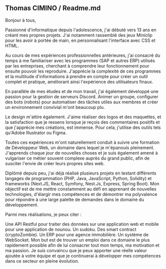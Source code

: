 ## Thomas CIMINO / Readme.md

Bonjour à tous,

Passionné d'informatique depuis l'adolescence, j'ai débuté vers 13 ans en créant mes propres projets. J'ai notamment rassemblé des jeux Miniclip pour les avoir à portée de main, en personnalisant l'interface avec CSS et HTML.

Au cours de mes expériences professionnelles antérieures, j'ai consacré du temps à me familiariser avec les programmes (SAP et autres ERP) utilisés par les entreprises, cherchant à comprendre leur fonctionnement pour ensuite pouvoir les reproduire. J'apprécie la complexité de ces programmes et la multitude d'informations à prendre en compte pour créer un outil complet et pratique, améliorant ainsi l'expérience des utilisateurs finaux.

En parallèle de mes études et de mon travail, j'ai également développé une passion pour la gestion de serveurs Discord. Animer un groupe, configurer des bots (robots) pour automatiser des tâches utiles aux membres et créer un environnement convivial m'ont beaucoup plu.

Le design m'attire également. J'aime réaliser des logos et des maquettes, et la satisfaction que je ressens lorsque je reçois des commentaires positifs et que j'apprécie mes créations, est immense. Pour cela, j'utilise des outils tels qu'Adobe Illustrator ou Figma.

Toutes ces expériences m'ont naturellement conduit à suivre une formation de Développeur Web, un domaine dans lequel je m'épanouis pleinement. J'apprends chaque jour de nouvelles choses et je suis également amené à vulgariser ce métier souvent complexe auprès du grand public, afin de susciter l'envie de créer leurs propres sites web.

Diplômé depuis peu, j'ai déjà réalisé plusieurs projets en testant différents langages de programmation (PHP, Java, JavaScript, Python, Solidity) et frameworks (Next.JS, React, Symfony, Nest.Js, Express, Spring Boot). Mon objectif est de me mettre constamment au défi en apprenant de nouvelles technologies, d'élargir mes compétences et de démontrer ma polyvalence pour répondre à une large palette de demandes dans le domaine du développement.

Parmi mes réalisations, je peux citer :

Une API Restful pour traiter des données sur une application web et mobile pour une application de nounou.
Un sudoku.
Des smart contract (cryptoZombie).
Un ERP pour une agence immobilière.
Un système de WebSocket.
Mon but est de trouver un emploi dans ce domaine le plus rapidement possible afin de lui consacrer tout mon temps, ma motivation et ma passion. Je suis convaincu que je peux apporter une réelle valeur ajoutée à votre équipe et que je continuerai à développer mes compétences dans ce secteur en pleine évolution.
